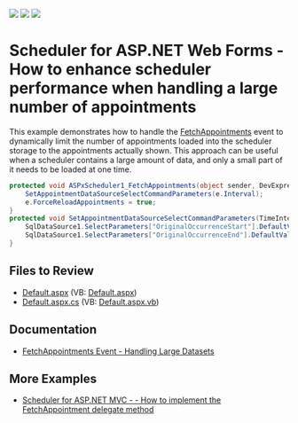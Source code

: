 <!-- default badges list -->
![](https://img.shields.io/endpoint?url=https://codecentral.devexpress.com/api/v1/VersionRange/128546743/17.1.9%2B)
[![](https://img.shields.io/badge/Open_in_DevExpress_Support_Center-FF7200?style=flat-square&logo=DevExpress&logoColor=white)](https://supportcenter.devexpress.com/ticket/details/E489)
[![](https://img.shields.io/badge/📖_How_to_use_DevExpress_Examples-e9f6fc?style=flat-square)](https://docs.devexpress.com/GeneralInformation/403183)
<!-- default badges end -->

# Scheduler for ASP.NET Web Forms - How to enhance scheduler performance when handling a large number of appointments

This example demonstrates how to handle the [FetchAppointments](https://docs.devexpress.com/AspNet/DevExpress.Web.ASPxScheduler.ASPxSchedulerDataWebControlBase.FetchAppointments) event to dynamically limit the number of appointments loaded into the scheduler storage to the appointments actually shown. This approach can be useful when a scheduler contains a large amount of data, and only a small part of it needs to be loaded at one time.

```csharp
protected void ASPxScheduler1_FetchAppointments(object sender, DevExpress.XtraScheduler.FetchAppointmentsEventArgs e) {
    SetAppointmentDataSourceSelectCommandParameters(e.Interval);
    e.ForceReloadAppointments = true;
}
protected void SetAppointmentDataSourceSelectCommandParameters(TimeInterval interval) {
    SqlDataSource1.SelectParameters["OriginalOccurrenceStart"].DefaultValue = interval.Start.ToString();
    SqlDataSource1.SelectParameters["OriginalOccurrenceEnd"].DefaultValue = interval.End.ToString();
}
```

## Files to Review

* [Default.aspx](./CS/Default.aspx) (VB: [Default.aspx](./VB/Default.aspx))
* [Default.aspx.cs](./CS/Default.aspx.cs) (VB: [Default.aspx.vb](./VB/Default.aspx.vb))

## Documentation

* [FetchAppointments Event - Handling Large Datasets](https://docs.devexpress.com/WindowsForms/8385/controls-and-libraries/scheduler/data-binding/fetchappointments-event-handling-large-datasets)
  
## More Examples

* [Scheduler for ASP.NET MVC - - How to implement the FetchAppointment delegate method](https://github.com/DevExpress-Examples/asp-net-mvc-scheduler-fetch-appointment-event)
